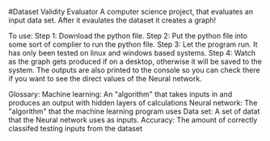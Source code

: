 #Dataset Validity Evaluator
A computer science project, that evaluates an input data set. After it evaulates the dataset it creates a graph!

To use:
Step 1: Download the python file.
Step 2: Put the python file into some sort of complier to run the python file.
Step 3: Let the program run. It has only been tested on linux and windows based systems.
Step 4: Watch as the graph gets produced if on a desktop, otherwise it will be saved to the system. The outputs are also printed to the console so you can check there if you want to see the direct values of the Neural network.

Glossary:
Machine learning: An "algorithm" that takes inputs in and produces an output with hidden layers of calculations
Neural network: The "algorithm" that the machine learning program uses
Data set: A set of datat that the Neural network uses as inputs.
Accuracy: The amount of correctly classifed testing inputs from the dataset
